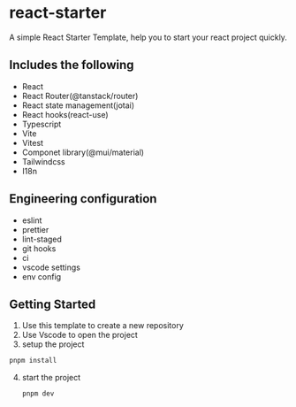 # react-starter

A simple React Starter Template, help you to start your react project quickly.

## Includes the following

- React
- React Router(@tanstack/router)
- React state management(jotai)
- React hooks(react-use)
- Typescript
- Vite
- Vitest
- Componet library(@mui/material)
- Tailwindcss
- I18n

## Engineering configuration

- eslint
- prettier
- lint-staged
- git hooks
- ci
- vscode settings
- env config

## Getting Started

1. Use this template to create a new repository
2. Use Vscode to open the project
3. setup the project

```bash
pnpm install
```

4. start the project
   ```bash
   pnpm dev
   ```

```

```

